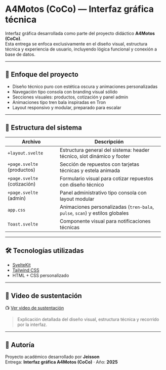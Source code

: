 # A4Motos (CoCo) — Interfaz gráfica técnica

Interfaz gráfica desarrollada como parte del proyecto didáctico **A4Motos (CoCo)**.  
Esta entrega se enfoca exclusivamente en el diseño visual, estructura técnica y experiencia de usuario, incluyendo lógica funcional y conexión a base de datos.

---

## 🎯 Enfoque del proyecto

- Diseño técnico puro con estética oscura y animaciones personalizadas
- Navegación tipo consola con branding visual sólido
- Secciones visuales: productos, cotización y panel admin
- Animaciones tipo tren bala inspiradas en Tron
- Layout responsivo y modular, preparado para escalar

---

## 🧩 Estructura del sistema

| Archivo | Descripción |
|--------|-------------|
| `+layout.svelte` | Estructura general del sistema: header técnico, slot dinámico y footer |
| `+page.svelte` (productos) | Sección de repuestos con tarjetas técnicas y estela animada |
| `+page.svelte` (cotización) | Formulario visual para cotizar repuestos con diseño técnico |
| `+page.svelte` (admin) | Panel administrativo tipo consola con layout modular |
| `app.css` | Animaciones personalizadas (`tren-bala`, `pulse`, `scan`) y estilos globales |
| `Toast.svelte` | Componente visual para notificaciones técnicas |

---

## 🛠️ Tecnologías utilizadas

- [SvelteKit](https://kit.svelte.dev/)
- [Tailwind CSS](https://tailwindcss.com/)
- HTML + CSS personalizado

---

## 🎥 Video de sustentación

📺 [Ver video de sustentación](https://youtu.be/IWm-MIGNvBo)

> Explicación detallada del diseño visual, estructura técnica y recorrido por la interfaz.

---

## 👤 Autoría

Proyecto académico desarrollado por **Jeisson**  
Entrega: **Interfaz gráfica A4Motos (CoCo)** · Año: **2025**
